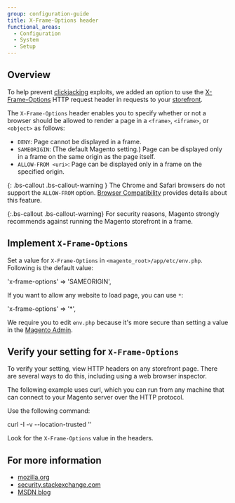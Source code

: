 ```yaml
---
group: configuration-guide
title: X-Frame-Options header
functional_areas:
  - Configuration
  - System
  - Setup
---
```


## Overview

To help prevent [clickjacking](https://www.owasp.org/index.php/Clickjacking) exploits, we added an option to use the [X-Frame-Options](https://tools.ietf.org/html/rfc7034) HTTP request header in requests to your [storefront](https://glossary.magento.com/storefront).

The `X-Frame-Options` header enables you to specify whether or not a browser should be allowed to render a page in a `<frame>`, `<iframe>`, or `<object>` as follows:

* `DENY`: Page cannot be displayed in a frame.
* `SAMEORIGIN`: (The default Magento setting.) Page can be displayed only in a frame on the same origin as the page itself.
* `ALLOW-FROM <uri>`: Page can be displayed only in a frame on the specified origin.

{: .bs-callout .bs-callout-warning }
The Chrome and Safari browsers do not support the `ALLOW-FROM` option. [Browser Compatibility](https://developer.mozilla.org/en-US/docs/Web/HTTP/Headers/X-Frame-Options#Browser_compatibility) provides details about this feature.

{:.bs-callout .bs-callout-warning}
  For security reasons, Magento strongly recommends against running the Magento storefront in a frame.

## Implement `X-Frame-Options`

Set a value for `X-Frame-Options` in `<magento_root>/app/etc/env.php`. Following is the default value:

   'x-frame-options' => 'SAMEORIGIN',

If you want to allow any website to load page, you can use `*`:

   'x-frame-options' => '*',

We require you to edit `env.php` because it's more secure than setting a value in the [Magento Admin](https://glossary.magento.com/magento-admin).

## Verify your setting for `X-Frame-Options`

To verify your setting, view HTTP headers on any storefront page. There are several ways to do this, including using a web browser inspector.

The following example uses curl, which you can run from any machine that can connect to your Magento server over the HTTP protocol.

Use the following command:

 curl -I -v --location-trusted '<your Magento storefront URL>'

Look for the `X-Frame-Options` value in the headers.

## For more information

* [mozilla.org](https://developer.mozilla.org/en-US/docs/HTTP/X-Frame-Options)
* [security.stackexchange.com](http://security.stackexchange.com/questions/67889/why-do-browsers-enforce-the-same-origin-security-policy-on-iframes)
* [MSDN blog](http://blogs.msdn.com/b/ieinternals/archive/2010/03/30/combating-clickjacking-with-x-frame-options.aspx)
